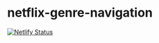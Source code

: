 # netflix-genre-navigation

[![Netlify Status](https://api.netlify.com/api/v1/badges/05719816-bbbb-4620-84af-ed4e986cafa4/deploy-status)](https://app.netlify.com/sites/priceless-franklin-e43088/deploys)
